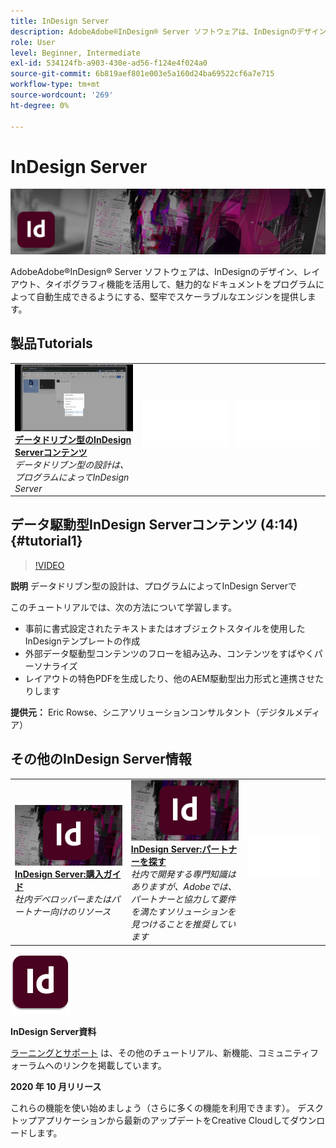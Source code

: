 ```yaml
---
title: InDesign Server
description: AdobeAdobe®InDesign® Server ソフトウェアは、InDesignのデザイン、レイアウト、タイポグラフィ機能を活用して、魅力的なドキュメントをプログラムによって自動生成できるようにする、堅牢でスケーラブルなエンジンを提供します
role: User
level: Beginner, Intermediate
exl-id: 534124fb-a903-430e-ad56-f124e4f024a0
source-git-commit: 6b819aef801e003e5a160d24ba69522cf6a7e715
workflow-type: tm+mt
source-wordcount: '269'
ht-degree: 0%

---
```


# InDesign Server

![チュートリアルヒーロー画像](../assets/InDesignServer.jpg)

AdobeAdobe®InDesign® Server ソフトウェアは、InDesignのデザイン、レイアウト、タイポグラフィ機能を活用して、魅力的なドキュメントをプログラムによって自動生成できるようにする、堅牢でスケーラブルなエンジンを提供します。

## 製品Tutorials

<table style="table-layout:fixed">
<tr>
 <td>
   <a href="indesignserver.md#tutorial1">
      <img alt="データドリブン型のInDesign Serverコンテンツ" src="../assets/dataDriven-InDesign-Server-Content.jpg" />
   </a>
    <div>
   <a href="indesignserver.md#tutorial1"><strong>データドリブン型のInDesign Serverコンテンツ</strong></a>
    </div>
    <em>データドリブン型の設計は、プログラムによってInDesign Server</em>
    <br>
  </td>
  <td>
    <img alt="スペーサー" src="../assets/Whitespacer.png" />
    <div>
    <br>
  </td>
  <td>
    <img alt="スペーサー" src="../assets/Whitespacer.png" />
    <div>
    <br>
  </td>
</tr>
</table>

## データ駆動型InDesign Serverコンテンツ (4:14) {#tutorial1}

>[!VIDEO](https://video.tv.adobe.com/v/326901?hidetitle=true)

**説明**
データドリブン型の設計は、プログラムによってInDesign Serverで

このチュートリアルでは、次の方法について学習します。
* 事前に書式設定されたテキストまたはオブジェクトスタイルを使用したInDesignテンプレートの作成
* 外部データ駆動型コンテンツのフローを組み込み、コンテンツをすばやくパーソナライズ
* レイアウトの特色PDFを生成したり、他のAEM駆動型出力形式と連携させたりします

**提供元：**
Eric Rowse、シニアソリューションコンサルタント（デジタルメディア）

## その他のInDesign Server情報

<table>
<tr>
 <td>
   <a href="https://www.adobe.com/products/indesignserver/buying-guide.html">
      <img alt="InDesign Server:購入ガイド" src="../assets/IDS_Thumbnail.jpg" />
   </a>
    <div>
   <a href="https://www.adobe.com/products/indesignserver/buying-guide.html"><strong>InDesign Server:購入ガイド</strong></a>
    </div>
    <em>社内デベロッパーまたはパートナー向けのリソース</em>
    <br>
  </td>
  <td>
   <a href="https://www.adobe.com/products/indesignserver/partner.html">
      <img alt="InDesign Server:パートナーを探す" src="../assets/IDS_Thumbnail.jpg" />
   </a>
    <div>
   <a href="https://www.adobe.com/products/indesignserver/partner.html"><strong>InDesign Server:パートナーを探す</strong></a>
    </div>
    <em>社内で開発する専門知識はありますが、Adobeでは、パートナーと協力して要件を満たすソリューションを見つけることを推奨しています</em>
    <br>
  </td>
  <td>
    <img alt="スペーサー" src="../assets/Whitespacer.png" />
    <div>
    <br>
  </td>
</tr>
</table>

![InDesign Serverロゴ](../assets/id_server_appicon_96.png)

**InDesign Server資料**

[ラーニングとサポート](https://www.adobe.com/products/indesignserver.html) は、その他のチュートリアル、新機能、コミュニティフォーラムへのリンクを掲載しています。

**2020 年 10 月リリース**

これらの機能を使い始めましょう（さらに多くの機能を利用できます）。 デスクトップアプリケーションから最新のアップデートをCreative Cloudしてダウンロードします。
